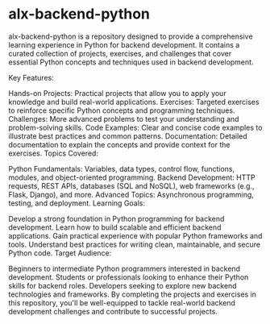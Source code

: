 # alx-backend-python
alx-backend-python is a repository designed to provide a comprehensive learning experience in Python for backend development. It contains a curated collection of projects, exercises, and challenges that cover essential Python concepts and techniques used in backend development.

Key Features:

Hands-on Projects: Practical projects that allow you to apply your knowledge and build real-world applications.
Exercises: Targeted exercises to reinforce specific Python concepts and programming techniques.
Challenges: More advanced problems to test your understanding and problem-solving skills.
Code Examples: Clear and concise code examples to illustrate best practices and common patterns.
Documentation: Detailed documentation to explain the concepts and provide context for the exercises.
Topics Covered:

Python Fundamentals: Variables, data types, control flow, functions, modules, and object-oriented programming.
Backend Development: HTTP requests, REST APIs, databases (SQL and NoSQL), web frameworks (e.g., Flask, Django), and more.
Advanced Topics: Asynchronous programming, testing, and deployment.
Learning Goals:

Develop a strong foundation in Python programming for backend development.
Learn how to build scalable and efficient backend applications.
Gain practical experience with popular Python frameworks and tools.
Understand best practices for writing clean, maintainable, and secure Python code.
Target Audience:

Beginners to intermediate Python programmers interested in backend development.
Students or professionals looking to enhance their Python skills for backend roles.
Developers seeking to explore new backend technologies and frameworks.
By completing the projects and exercises in this repository, you'll be well-equipped to tackle real-world backend development challenges and contribute to successful projects.
